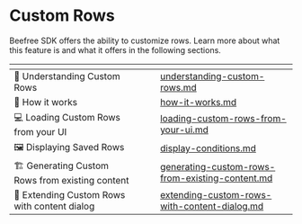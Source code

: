 # Custom Rows

Beefree SDK offers the ability to customize rows. Learn more about what this feature is and what it offers in the following sections.

<table data-view="cards"><thead><tr><th></th><th></th><th></th><th data-hidden data-card-target data-type="content-ref"></th></tr></thead><tbody><tr><td><span data-gb-custom-inline data-tag="emoji" data-code="1f914">🤔</span> Understanding Custom Rows</td><td></td><td></td><td><a href="understanding-custom-rows.md">understanding-custom-rows.md</a></td></tr><tr><td><span data-gb-custom-inline data-tag="emoji" data-code="1f9f0">🧰</span> How it works</td><td></td><td></td><td><a href="how-it-works.md">how-it-works.md</a></td></tr><tr><td><span data-gb-custom-inline data-tag="emoji" data-code="1f4bb">💻</span> Loading Custom Rows from your UI</td><td></td><td></td><td><a href="loading-custom-rows-from-your-ui.md">loading-custom-rows-from-your-ui.md</a></td></tr><tr><td><span data-gb-custom-inline data-tag="emoji" data-code="1f5bc">🖼️</span> Displaying Saved Rows</td><td></td><td></td><td><a href="../../other-customizations/advanced-options/display-conditions.md">display-conditions.md</a></td></tr><tr><td><span data-gb-custom-inline data-tag="emoji" data-code="1f3d7">🏗️</span> Generating Custom Rows from existing content</td><td></td><td></td><td><a href="generating-custom-rows-from-existing-content.md">generating-custom-rows-from-existing-content.md</a></td></tr><tr><td><span data-gb-custom-inline data-tag="emoji" data-code="1f3d3">🏓</span> Extending Custom Rows with content dialog</td><td></td><td></td><td><a href="extending-custom-rows-with-content-dialog.md">extending-custom-rows-with-content-dialog.md</a></td></tr></tbody></table>
